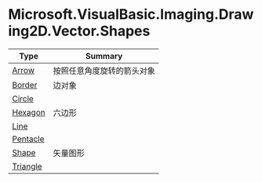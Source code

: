 ﻿
# Microsoft.VisualBasic.Imaging.Drawing2D.Vector.Shapes

|Type|Summary|
|----|-------|
|<a href="#" onClick="load('/docs/Microsoft.VisualBasic.Imaging.Drawing2D.Vector.Shapes/Arrow.md')">Arrow</a>|按照任意角度旋转的箭头对象|
|<a href="#" onClick="load('/docs/Microsoft.VisualBasic.Imaging.Drawing2D.Vector.Shapes/Border.md')">Border</a>|边对象|
|<a href="#" onClick="load('/docs/Microsoft.VisualBasic.Imaging.Drawing2D.Vector.Shapes/Circle.md')">Circle</a>||
|<a href="#" onClick="load('/docs/Microsoft.VisualBasic.Imaging.Drawing2D.Vector.Shapes/Hexagon.md')">Hexagon</a>|六边形|
|<a href="#" onClick="load('/docs/Microsoft.VisualBasic.Imaging.Drawing2D.Vector.Shapes/Line.md')">Line</a>||
|<a href="#" onClick="load('/docs/Microsoft.VisualBasic.Imaging.Drawing2D.Vector.Shapes/Pentacle.md')">Pentacle</a>||
|<a href="#" onClick="load('/docs/Microsoft.VisualBasic.Imaging.Drawing2D.Vector.Shapes/Shape.md')">Shape</a>|矢量图形|
|<a href="#" onClick="load('/docs/Microsoft.VisualBasic.Imaging.Drawing2D.Vector.Shapes/Triangle.md')">Triangle</a>||

